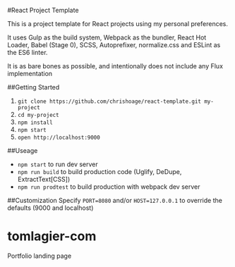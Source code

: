 #React Project Template

This is a project template for React projects using my personal preferences.

It uses Gulp as the build system, Webpack as the bundler, React Hot Loader, Babel (Stage 0), SCSS, Autoprefixer, normalize.css and ESLint as the ES6 linter.

It is as bare bones as possible, and intentionally does not include any Flux implementation

##Getting Started
1. `git clone https://github.com/chrishoage/react-template.git my-project`
2. `cd my-project`
3. `npm install`
4. `npm start`
5. `open http://localhost:9000`

##Useage
- `npm start` to run dev server
- `npm run build` to build production code (Uglify, DeDupe, ExtractText[CSS])
- `npm run prodtest` to build production with webpack dev server


##Customization
Specify `PORT=8080` and/or `HOST=127.0.0.1` to override the defaults (9000 and localhost)

# tomlagier-com
Portfolio landing page
